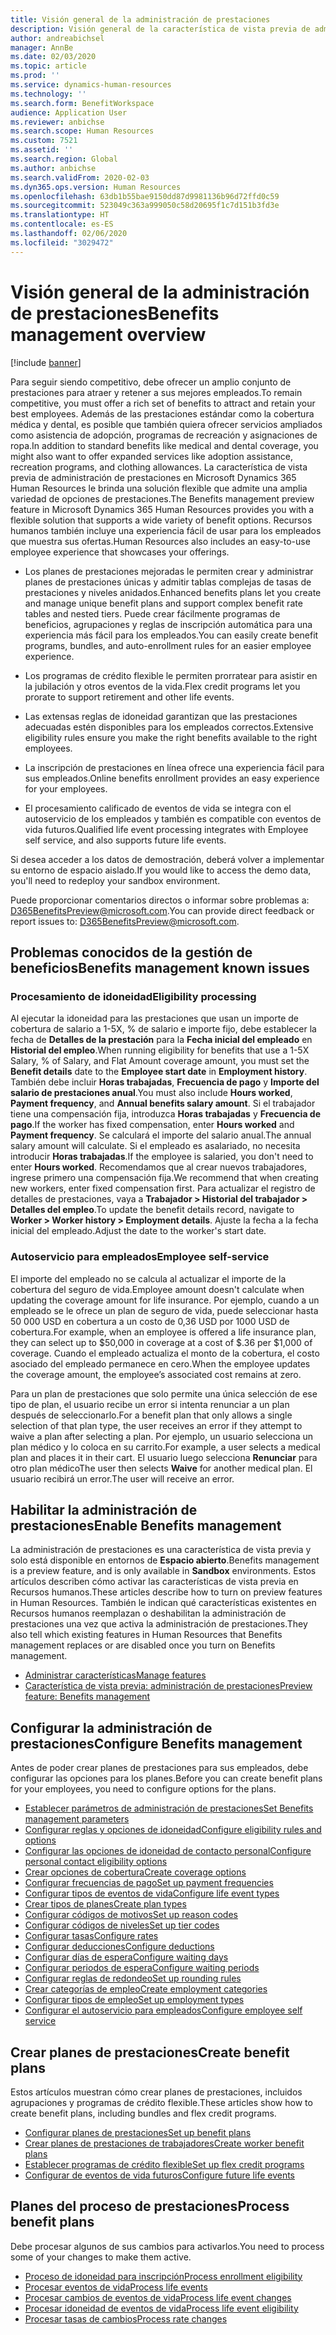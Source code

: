 ```yaml
---
title: Visión general de la administración de prestaciones
description: Visión general de la característica de vista previa de administración de prestaciones en Dynamics 365 Human Resources. Ofrezca a sus empleados opciones de prestaciones ampliadas con una experiencia en línea fácil de usar.
author: andreabichsel
manager: AnnBe
ms.date: 02/03/2020
ms.topic: article
ms.prod: ''
ms.service: dynamics-human-resources
ms.technology: ''
ms.search.form: BenefitWorkspace
audience: Application User
ms.reviewer: anbichse
ms.search.scope: Human Resources
ms.custom: 7521
ms.assetid: ''
ms.search.region: Global
ms.author: anbichse
ms.search.validFrom: 2020-02-03
ms.dyn365.ops.version: Human Resources
ms.openlocfilehash: 63db1b55bae9150dd87d9981136b96d72ffd0c59
ms.sourcegitcommit: 523049c363a999050c58d20695f1c7d151b3fd3e
ms.translationtype: HT
ms.contentlocale: es-ES
ms.lasthandoff: 02/06/2020
ms.locfileid: "3029472"
---
```

# <a name="benefits-management-overview"></a><span data-ttu-id="8b090-104">Visión general de la administración de prestaciones</span><span class="sxs-lookup"><span data-stu-id="8b090-104">Benefits management overview</span></span>

[!include [banner](includes/preview-feature.md)]

<span data-ttu-id="8b090-105">Para seguir siendo competitivo, debe ofrecer un amplio conjunto de prestaciones para atraer y retener a sus mejores empleados.</span><span class="sxs-lookup"><span data-stu-id="8b090-105">To remain competitive, you must offer a rich set of benefits to attract and retain your best employees.</span></span> <span data-ttu-id="8b090-106">Además de las prestaciones estándar como la cobertura médica y dental, es posible que también quiera ofrecer servicios ampliados como asistencia de adopción, programas de recreación y asignaciones de ropa.</span><span class="sxs-lookup"><span data-stu-id="8b090-106">In addition to standard benefits like medical and dental coverage, you might also want to offer expanded services like adoption assistance, recreation programs, and clothing allowances.</span></span> <span data-ttu-id="8b090-107">La característica de vista previa de administración de prestaciones en Microsoft Dynamics 365 Human Resources le brinda una solución flexible que admite una amplia variedad de opciones de prestaciones.</span><span class="sxs-lookup"><span data-stu-id="8b090-107">The Benefits management preview feature in Microsoft Dynamics 365 Human Resources provides you with a flexible solution that supports a wide variety of benefit options.</span></span> <span data-ttu-id="8b090-108">Recursos humanos también incluye una experiencia fácil de usar para los empleados que muestra sus ofertas.</span><span class="sxs-lookup"><span data-stu-id="8b090-108">Human Resources also includes an easy-to-use employee experience that showcases your offerings.</span></span>

- <span data-ttu-id="8b090-109">Los planes de prestaciones mejoradas le permiten crear y administrar planes de prestaciones únicas y admitir tablas complejas de tasas de prestaciones y niveles anidados.</span><span class="sxs-lookup"><span data-stu-id="8b090-109">Enhanced benefits plans let you create and manage unique benefit plans and support complex benefit rate tables and nested tiers.</span></span> <span data-ttu-id="8b090-110">Puede crear fácilmente programas de beneficios, agrupaciones y reglas de inscripción automática para una experiencia más fácil para los empleados.</span><span class="sxs-lookup"><span data-stu-id="8b090-110">You can easily create benefit programs, bundles, and auto-enrollment rules for an easier employee experience.</span></span>

- <span data-ttu-id="8b090-111">Los programas de crédito flexible le permiten prorratear para asistir en la jubilación y otros eventos de la vida.</span><span class="sxs-lookup"><span data-stu-id="8b090-111">Flex credit programs let you prorate to support retirement and other life events.</span></span>

- <span data-ttu-id="8b090-112">Las extensas reglas de idoneidad garantizan que las prestaciones adecuadas estén disponibles para los empleados correctos.</span><span class="sxs-lookup"><span data-stu-id="8b090-112">Extensive eligibility rules ensure you make the right benefits available to the right employees.</span></span>

- <span data-ttu-id="8b090-113">La inscripción de prestaciones en línea ofrece una experiencia fácil para sus empleados.</span><span class="sxs-lookup"><span data-stu-id="8b090-113">Online benefits enrollment provides an easy experience for your employees.</span></span>

- <span data-ttu-id="8b090-114">El procesamiento calificado de eventos de vida se integra con el autoservicio de los empleados y también es compatible con eventos de vida futuros.</span><span class="sxs-lookup"><span data-stu-id="8b090-114">Qualified life event processing integrates with Employee self service, and also supports future life events.</span></span>

<span data-ttu-id="8b090-115">Si desea acceder a los datos de demostración, deberá volver a implementar su entorno de espacio aislado.</span><span class="sxs-lookup"><span data-stu-id="8b090-115">If you would like to access the demo data, you'll need to redeploy your sandbox environment.</span></span>

<span data-ttu-id="8b090-116">Puede proporcionar comentarios directos o informar sobre problemas a: D365BenefitsPreview@microsoft.com.</span><span class="sxs-lookup"><span data-stu-id="8b090-116">You can provide direct feedback or report issues to:  D365BenefitsPreview@microsoft.com.</span></span>

## <a name="benefits-management-known-issues"></a><span data-ttu-id="8b090-117">Problemas conocidos de la gestión de beneficios</span><span class="sxs-lookup"><span data-stu-id="8b090-117">Benefits management known issues</span></span>

### <a name="eligibility-processing"></a><span data-ttu-id="8b090-118">Procesamiento de idoneidad</span><span class="sxs-lookup"><span data-stu-id="8b090-118">Eligibility processing</span></span>

<span data-ttu-id="8b090-119">Al ejecutar la idoneidad para las prestaciones que usan un importe de cobertura de salario a 1-5X, % de salario e importe fijo, debe establecer la fecha de **Detalles de la prestación** para la **Fecha inicial del empleado** en **Historial del empleo**.</span><span class="sxs-lookup"><span data-stu-id="8b090-119">When running eligibility for benefits that use a 1-5X Salary, % of Salary, and Flat Amount coverage amount, you must set the **Benefit details** date to the **Employee start date** in **Employment history**.</span></span> <span data-ttu-id="8b090-120">También debe incluir **Horas trabajadas**, **Frecuencia de pago** y **Importe del salario de prestaciones anual**.</span><span class="sxs-lookup"><span data-stu-id="8b090-120">You must also include **Hours worked**, **Payment frequency**, and **Annual benefits salary amount**.</span></span> <span data-ttu-id="8b090-121">Si el trabajador tiene una compensación fija, introduzca **Horas trabajadas** y **Frecuencia de pago**.</span><span class="sxs-lookup"><span data-stu-id="8b090-121">If the worker has fixed compensation, enter **Hours worked** and **Payment frequency**.</span></span> <span data-ttu-id="8b090-122">Se calculará el importe del salario anual.</span><span class="sxs-lookup"><span data-stu-id="8b090-122">The annual salary amount will calculate.</span></span> <span data-ttu-id="8b090-123">Si el empleado es asalariado, no necesita introducir **Horas trabajadas**.</span><span class="sxs-lookup"><span data-stu-id="8b090-123">If the employee is salaried, you don't need to enter **Hours worked**.</span></span> <span data-ttu-id="8b090-124">Recomendamos que al crear nuevos trabajadores, ingrese primero una compensación fija.</span><span class="sxs-lookup"><span data-stu-id="8b090-124">We recommend that when creating new workers, enter fixed compensation first.</span></span> <span data-ttu-id="8b090-125">Para actualizar el registro de detalles de prestaciones, vaya a **Trabajador > Historial del trabajador > Detalles del empleo**.</span><span class="sxs-lookup"><span data-stu-id="8b090-125">To update the benefit details record, navigate to **Worker > Worker history > Employment details**.</span></span> <span data-ttu-id="8b090-126">Ajuste la fecha a la fecha inicial del empleado.</span><span class="sxs-lookup"><span data-stu-id="8b090-126">Adjust the date to the worker's start date.</span></span>

### <a name="employee-self-service"></a><span data-ttu-id="8b090-127">Autoservicio para empleados</span><span class="sxs-lookup"><span data-stu-id="8b090-127">Employee self-service</span></span>

<span data-ttu-id="8b090-128">El importe del empleado no se calcula al actualizar el importe de la cobertura del seguro de vida.</span><span class="sxs-lookup"><span data-stu-id="8b090-128">Employee amount doesn't calculate when updating the coverage amount for life insurance.</span></span> <span data-ttu-id="8b090-129">Por ejemplo, cuando a un empleado se le ofrece un plan de seguro de vida, puede seleccionar hasta 50 000 USD en cobertura a un costo de 0,36 USD por 1000 USD de cobertura.</span><span class="sxs-lookup"><span data-stu-id="8b090-129">For example, when an employee is offered a life insurance plan, they can select up to $50,000 in coverage at a cost of $.36 per $1,000 of coverage.</span></span>  <span data-ttu-id="8b090-130">Cuando el empleado actualiza el monto de la cobertura, el costo asociado del empleado permanece en cero.</span><span class="sxs-lookup"><span data-stu-id="8b090-130">When the employee updates the coverage amount, the employee’s associated cost remains at zero.</span></span>

<span data-ttu-id="8b090-131">Para un plan de prestaciones que solo permite una única selección de ese tipo de plan, el usuario recibe un error si intenta renunciar a un plan después de seleccionarlo.</span><span class="sxs-lookup"><span data-stu-id="8b090-131">For a benefit plan that only allows a single selection of that plan type, the user receives an error if they attempt to waive a plan after selecting a plan.</span></span> <span data-ttu-id="8b090-132">Por ejemplo, un usuario selecciona un plan médico y lo coloca en su carrito.</span><span class="sxs-lookup"><span data-stu-id="8b090-132">For example, a user selects a medical plan and places it in their cart.</span></span> <span data-ttu-id="8b090-133">El usuario luego selecciona **Renunciar** para otro plan médico</span><span class="sxs-lookup"><span data-stu-id="8b090-133">The user then selects **Waive** for another medical plan.</span></span> <span data-ttu-id="8b090-134">El usuario recibirá un error.</span><span class="sxs-lookup"><span data-stu-id="8b090-134">The user will receive an error.</span></span>

## <a name="enable-benefits-management"></a><span data-ttu-id="8b090-135">Habilitar la administración de prestaciones</span><span class="sxs-lookup"><span data-stu-id="8b090-135">Enable Benefits management</span></span>

<span data-ttu-id="8b090-136">La administración de prestaciones es una característica de vista previa y solo está disponible en entornos de **Espacio abierto**.</span><span class="sxs-lookup"><span data-stu-id="8b090-136">Benefits management is a preview feature, and is only available in **Sandbox** environments.</span></span> <span data-ttu-id="8b090-137">Estos artículos describen cómo activar las características de vista previa en Recursos humanos.</span><span class="sxs-lookup"><span data-stu-id="8b090-137">These articles describe how to turn on preview features in Human Resources.</span></span> <span data-ttu-id="8b090-138">También le indican qué características existentes en Recursos humanos reemplazan o deshabilitan la administración de prestaciones una vez que activa la administración de prestaciones.</span><span class="sxs-lookup"><span data-stu-id="8b090-138">They also tell which existing features in Human Resources that Benefits management replaces or are disabled once you turn on Benefits management.</span></span>

- [<span data-ttu-id="8b090-139">Administrar características</span><span class="sxs-lookup"><span data-stu-id="8b090-139">Manage features</span></span>](hr-admin-manage-features.md)
- [<span data-ttu-id="8b090-140">Característica de vista previa: administración de prestaciones</span><span class="sxs-lookup"><span data-stu-id="8b090-140">Preview feature: Benefits management</span></span>](hr-admin-manage-features.md?preview-feature-benefits-management)

## <a name="configure-benefits-management"></a><span data-ttu-id="8b090-141">Configurar la administración de prestaciones</span><span class="sxs-lookup"><span data-stu-id="8b090-141">Configure Benefits management</span></span>

<span data-ttu-id="8b090-142">Antes de poder crear planes de prestaciones para sus empleados, debe configurar las opciones para los planes.</span><span class="sxs-lookup"><span data-stu-id="8b090-142">Before you can create benefit plans for your employees, you need to configure options for the plans.</span></span>

- [<span data-ttu-id="8b090-143">Establecer parámetros de administración de prestaciones</span><span class="sxs-lookup"><span data-stu-id="8b090-143">Set Benefits management parameters</span></span>](hr-benefits-setup-parameters.md)
- [<span data-ttu-id="8b090-144">Configurar reglas y opciones de idoneidad</span><span class="sxs-lookup"><span data-stu-id="8b090-144">Configure eligibility rules and options</span></span>](hr-benefits-setup-eligibility-rules.md)
- [<span data-ttu-id="8b090-145">Configurar las opciones de idoneidad de contacto personal</span><span class="sxs-lookup"><span data-stu-id="8b090-145">Configure personal contact eligibility options</span></span>](hr-benefits-setup-contact-eligibility-options.md)
- [<span data-ttu-id="8b090-146">Crear opciones de cobertura</span><span class="sxs-lookup"><span data-stu-id="8b090-146">Create coverage options</span></span>](hr-benefits-setup-coverage-options.md)
- [<span data-ttu-id="8b090-147">Configurar frecuencias de pago</span><span class="sxs-lookup"><span data-stu-id="8b090-147">Set up payment frequencies</span></span>](hr-benefits-setup-payment-frequencies.md)
- [<span data-ttu-id="8b090-148">Configurar tipos de eventos de vida</span><span class="sxs-lookup"><span data-stu-id="8b090-148">Configure life event types</span></span>](hr-benefits-setup-life-event-types.md)
- [<span data-ttu-id="8b090-149">Crear tipos de planes</span><span class="sxs-lookup"><span data-stu-id="8b090-149">Create plan types</span></span>](hr-benefits-setup-plan-types.md)
- [<span data-ttu-id="8b090-150">Configurar códigos de motivos</span><span class="sxs-lookup"><span data-stu-id="8b090-150">Set up reason codes</span></span>](hr-benefits-setup-reason-codes.md)
- [<span data-ttu-id="8b090-151">Configurar códigos de niveles</span><span class="sxs-lookup"><span data-stu-id="8b090-151">Set up tier codes</span></span>](hr-benefits-setup-tier-codes.md)
- [<span data-ttu-id="8b090-152">Configurar tasas</span><span class="sxs-lookup"><span data-stu-id="8b090-152">Configure rates</span></span>](hr-benefits-setup-rates.md)
- [<span data-ttu-id="8b090-153">Configurar deducciones</span><span class="sxs-lookup"><span data-stu-id="8b090-153">Configure deductions</span></span>](hr-benefits-setup-deductions.md)
- [<span data-ttu-id="8b090-154">Configurar días de espera</span><span class="sxs-lookup"><span data-stu-id="8b090-154">Configure waiting days</span></span>](hr-benefits-setup-waiting-days.md)
- [<span data-ttu-id="8b090-155">Configurar periodos de espera</span><span class="sxs-lookup"><span data-stu-id="8b090-155">Configure waiting periods</span></span>](hr-benefits-setup-waiting-periods.md)
- [<span data-ttu-id="8b090-156">Configurar reglas de redondeo</span><span class="sxs-lookup"><span data-stu-id="8b090-156">Set up rounding rules</span></span>](hr-benefits-setup-rounding-rules.md)
- [<span data-ttu-id="8b090-157">Crear categorías de empleo</span><span class="sxs-lookup"><span data-stu-id="8b090-157">Create employment categories</span></span>](hr-benefits-setup-employment-categories.md)
- [<span data-ttu-id="8b090-158">Configurar tipos de empleo</span><span class="sxs-lookup"><span data-stu-id="8b090-158">Set up employment types</span></span>](hr-benefits-setup-employment-types.md)
- [<span data-ttu-id="8b090-159">Configurar el autoservicio para empleados</span><span class="sxs-lookup"><span data-stu-id="8b090-159">Configure employee self service</span></span>](hr-benefits-setup-employee-self-service.md)

## <a name="create-benefit-plans"></a><span data-ttu-id="8b090-160">Crear planes de prestaciones</span><span class="sxs-lookup"><span data-stu-id="8b090-160">Create benefit plans</span></span>

<span data-ttu-id="8b090-161">Estos artículos muestran cómo crear planes de prestaciones, incluidos agrupaciones y programas de crédito flexible.</span><span class="sxs-lookup"><span data-stu-id="8b090-161">These articles show how to create benefit plans, including bundles and flex credit programs.</span></span>

- [<span data-ttu-id="8b090-162">Configurar planes de prestaciones</span><span class="sxs-lookup"><span data-stu-id="8b090-162">Set up benefit plans</span></span>](hr-benefits-plans-setup.md)
- [<span data-ttu-id="8b090-163">Crear planes de prestaciones de trabajadores</span><span class="sxs-lookup"><span data-stu-id="8b090-163">Create worker benefit plans</span></span>](hr-benefits-plans-worker.md)
- [<span data-ttu-id="8b090-164">Establecer programas de crédito flexible</span><span class="sxs-lookup"><span data-stu-id="8b090-164">Set up flex credit programs</span></span>](hr-benefits-plans-flex-credit-programs.md)
- [<span data-ttu-id="8b090-165">Configurar de eventos de vida futuros</span><span class="sxs-lookup"><span data-stu-id="8b090-165">Configure future life events</span></span>](hr-benefits-plans-future-life-events.md)

## <a name="process-benefit-plans"></a><span data-ttu-id="8b090-166">Planes del proceso de prestaciones</span><span class="sxs-lookup"><span data-stu-id="8b090-166">Process benefit plans</span></span>

<span data-ttu-id="8b090-167">Debe procesar algunos de sus cambios para activarlos.</span><span class="sxs-lookup"><span data-stu-id="8b090-167">You need to process some of your changes to make them active.</span></span>

- [<span data-ttu-id="8b090-168">Proceso de idoneidad para inscripción</span><span class="sxs-lookup"><span data-stu-id="8b090-168">Process enrollment eligibility</span></span>](hr-benefits-process-enrollment-eligibility.md)
- [<span data-ttu-id="8b090-169">Procesar eventos de vida</span><span class="sxs-lookup"><span data-stu-id="8b090-169">Process life events</span></span>](hr-benefits-process-life-events.md)
- [<span data-ttu-id="8b090-170">Procesar cambios de eventos de vida</span><span class="sxs-lookup"><span data-stu-id="8b090-170">Process life event changes</span></span>](hr-benefits-process-life-event-changes.md)
- [<span data-ttu-id="8b090-171">Procesar idoneidad de eventos de vida</span><span class="sxs-lookup"><span data-stu-id="8b090-171">Process life event eligibility</span></span>](hr-benefits-process-life-event-eligibility.md)
- [<span data-ttu-id="8b090-172">Procesar tasas de cambios</span><span class="sxs-lookup"><span data-stu-id="8b090-172">Process rate changes</span></span>](hr-benefits-process-rate-changes.md)

